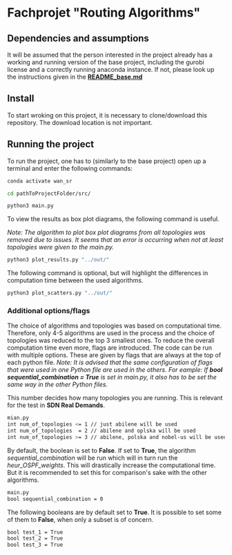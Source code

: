 # Fachprojet "Routing Algorithms"

## Dependencies and assumptions
It will be assumed that the person interested in the project already has a working and running version of the base project, including the gurobi license and a correctly running anaconda instance. 
If not, please look up the instructions given in the **[README_base.md](README_base.md)**

## Install
To start wroking on this project, it is necessary to clone/download this repository.
The download location is not important.

## Running the project
To run the project, one has to (similarly to the base project) open up a terminal and enter the following commands:

```bash
conda activate wan_sr
```
```bash
cd pathToProjectFolder/src/
```
```bash
python3 main.py
```
To view the results as box plot diagrams, the following command is useful.

*Note: The algorithm to plot box plot diagrams from all topologies was removed due to issues. It seems that an error is occurring when not at least topologies were given to the main.py.*
```bash
python3 plot_results.py "../out/"
```
The following command is optional, but will highlight the differences in computation time between the used algorithms.
```bash
python3 plot_scatters.py "../out/"
```

### Additional options/flags
The choice of algorithms and topologies was based on computational time.
Therefore, only 4-5 algorithms are used in the process and the choice of topologies was reduced to the top 3 smallest ones.
To reduce the overall computation time even more, flags are introduced.
The code can be run with multiple options.
These are given by flags that are always at the top of each python file.
*Note: It is advised that the same configuration of flags that were used in one Python file are used in the others.*
*For eample: If **bool sequential_combination = True** is set in main.py, it also has to be set the same way in the other Python files.*

This number decides how many topologies you are running. This is relevant for the test in **SDN Real  Demands**.
```bash
mian.py
int num_of_topologies <= 1 // just abilene will be used
int num_of_topologies  = 2 // abilene and oplska will be used
int num_of_topologies >= 3 // abilene, polska and nobel-us will be used
```

By default, the boolean is set to **False**.
If set to **True**, the algorithm *sequential_combination* will be run which will in turn run the *heur_OSPF_weights*. This will drastically increase the computational time.
But it is recommended to set this for comparison's sake with the other algorithms.
```bash
main.py
bool sequential_combination = 0
```

The following booleans are by default set to **True**.
It is possible to set some of them to **False**, when only a subset is of concern.
```bash
bool test_1 = True
bool test_2 = True
bool test_3 = True
```